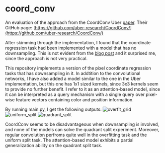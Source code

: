 # coord_conv
An evaluation of the approach from the CoordConv Uber [paper](https://arxiv.org/abs/1807.03247).
Their GitHub page: [https://github.com/uber-research/CoordConv/](https://github.com/uber-research/CoordConv/)

After skimming through the implementation, I found that the coordinate regression task had been implemented with a model that has no downsampling.
This is not evident from the [blog post](https://www.uber.com/en-HU/blog/coordconv/) and it surprised me, since the approach is not very practical.

This repository implements a version of the pixel coordinate regression tasks that has downsampling in it. In addtition to the convolutional networks, I have also added a model similar to the one in the Uber implementation, but this one has 1x1 sized kernels, since 3x3 kernels seem to provide no further benefit. I refer to it as an attention-based model, since it can be interpreted as a query mechanism with a single query over pixel-wise feature vectors containing color and position information.

By running main.py, I get the following outputs:
![overfit_grid](https://user-images.githubusercontent.com/6968154/193423950-ea2282fd-8cec-4566-8c88-120864d98f06.png)
![uniform_split](https://user-images.githubusercontent.com/6968154/193423953-a21d8cd7-c36f-4d94-bdcb-62210a58b7c0.png)
![quadrant_split](https://user-images.githubusercontent.com/6968154/193423955-e1193349-09b4-40d1-a019-aeef26c064b0.png)

CoordConv seems to be disadvantageous when downsampling is involved, and none of the models can solve the quadrant split experiment. Moreover, regular convolution perfroms quite well in the overfitting task and the uniform split task. The attention-based model exhibits a partial generalization ability on the quadrant split task.
